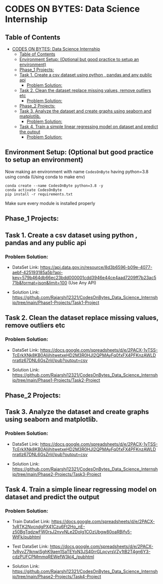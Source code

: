 # CODES ON BYTES: Data Science Internship

## Table of Contents

- [CODES ON BYTES: Data Science Internship](#codes-on-bytes-data-science-internship)
  - [Table of Contents](#table-of-contents)
  - [Environment Setup: (Optional but good practice to setup an environment)](#environment-setup-optional-but-good-practice-to-setup-an-environment)
  - [Phase\_1 Projects:](#phase_1-projects)
  - [Task 1. Create  a csv dataset  using python , pandas  and  any public  api](#task-1-create--a-csv-dataset--using-python--pandas--and--any-public--api)
    - [Problem Solution:](#problem-solution)
  - [Task 2. Clean  the  dataset  replace  missing  values,  remove  outliers  etc](#task-2-clean--the--dataset--replace--missing--values--remove--outliers--etc)
    - [Problem Solution:](#problem-solution-1)
  - [Phase\_2 Projects:](#phase_2-projects)
  - [Task 3. Analyze  the  dataset  and  create  graphs  using  seaborn  and  matplotlib.](#task-3-analyze--the--dataset--and--create--graphs--using--seaborn--and--matplotlib)
    - [Problem Solution:](#problem-solution-2)
  - [Task 4. Train  a  simple  linear  regressing  model  on  dataset and  predict  the output](#task-4-train--a--simple--linear--regressing--model--on--dataset-and--predict--the-output)
    - [Problem Solution:](#problem-solution-3)




## Environment Setup: (Optional but good practice to setup an environment)

Now making an environment with name `CodesOnByte` having python=3.8 using conda (Using conda to make env)
```
conda create --name CodesOnByte python=3.8 -y
conda activate CodesOnByte
pip install -r requirements.txt
```

Make sure every module is installed properly


## Phase_1 Projects:

## Task 1. Create  a csv dataset  using python , pandas  and  any public  api

### Problem Solution:

- DataSet Link: https://api.data.gov.in/resource/8d3b6596-b09e-4077-aebf-425193185a5b?api-key=579b464db66ec23bdd000001cdd3946e44ce4aad7209ff7b23ac571b&format=json&limit=100
  (Use Any API)

- Solution Link: https://github.com/Rajarshi12321/CodesOnBytes_Data_Science_Internship/tree/main/Phase1-Projects/Task1-Project


## Task 2. Clean  the  dataset  replace  missing  values,  remove  outliers  etc

### Problem Solution:

- DataSet Link: https://docs.google.com/spreadsheets/d/e/2PACX-1vTSS-TcErkXNk8KB0AlijhitwetxeHD2M3R0HJl2QPMAyFq0fxFX4PFKnzAWLDnratIz67DNL6GsZnV/pub?output=csv

- Solution Link: https://github.com/Rajarshi12321/CodesOnBytes_Data_Science_Internship/tree/main/Phase1-Projects/Task2-Project


## Phase_2 Projects:

## Task 3. Analyze  the  dataset  and  create  graphs  using  seaborn  and  matplotlib.

### Problem Solution: 

- DataSet Link: https://docs.google.com/spreadsheets/d/e/2PACX-1vTSS-TcErkXNk8KB0AlijhitwetxeHD2M3R0HJl2QPMAyFq0fxFX4PFKnzAWLDnratIz67DNL6GsZnV/pub?output=csv

- Solution Link: https://github.com/Rajarshi12321/CodesOnBytes_Data_Science_Internship/tree/main/Phase2-Projects/Task3-Project


## Task 4. Train  a  simple  linear  regressing  model  on  dataset and  predict  the output

### Problem Solution:

- Train DataSet Link: https://docs.google.com/spreadsheets/d/e/2PACX-1vRTK2NvcndgPX41Czu6Ft2Ho_nE-z50BgTqdzwFW0rsJ2nvyNLe2DoIg1COzUbgw80oaRBjfy5-WtFk/pubhtml

- Test DataSet Link: https://docs.google.com/spreadsheets/d/e/2PACX-1vRyvZ7lknwiSghK9aen1SaTEYoN3JS40rrGLpcyrsVZy1tB2T4gn6Y3-cdzPUFCPMmmqREWefW3kl4_/pubhtml

- Solution Link: https://github.com/Rajarshi12321/CodesOnBytes_Data_Science_Internship/tree/main/Phase2-Projects/Task4-Project


